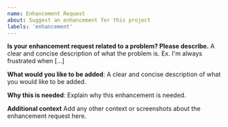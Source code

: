 ```yaml
---
name: Enhancement Request
about: Suggest an enhancement for this project
labels: 'enhancement'
---
```


<!--
WARNING: Prior to submitting an enhancement request, we ask that you create a discussion. If you have not yet
created a discussion related to your request, please do so now: https://github.com/nginxinc/nginx-gateway-fabric/discussions/new?category=ideas
-->

**Is your enhancement request related to a problem? Please describe.**
A clear and concise description of what the problem is. Ex. I'm always frustrated when [...]

**What would you like to be added**:
A clear and concise description of what you would like to be added.

**Why this is needed**:
Explain why this enhancement is needed.

**Additional context**
Add any other context or screenshots about the enhancement request here.

<!--
NOTE: depending on the scope of the enhancement, you may be asked to use the Enhancement Proposal
process to document your work: https://github.com/nginxinc/nginx-gateway-fabric/blob/main/eps/README.md
-->
